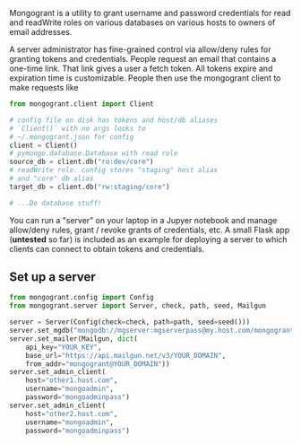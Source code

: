 Mongogrant is a utility to grant username and password
credentials for read and readWrite roles on various databases
on various hosts to owners of email addresses.

A server administrator has fine-grained control via
allow/deny rules for granting tokens and credentials.
People request an email that contains a one-time link. That
link gives a user a fetch token. All tokens expire and
expiration time is customizable. People then use the
mongogrant client to make requests like

```python
from mongogrant.client import Client

# config file on disk has tokens and host/db aliases
# `Client()` with no args looks to
# ~/.mongogrant.json for config
client = Client()
# pymongo.database.Database with read role
source_db = client.db("ro:dev/core")
# readWrite role. config stores "staging" host alias
# and "core" db alias
target_db = client.db("rw:staging/core")

# ...Do database stuff!
```

You can run a "server" on your laptop in a Jupyer notebook
and manage allow/deny rules, grant / revoke grants of
credentials, etc. A small Flask app (**untested** so far)
is included as an example for deploying a server to which
clients can connect to obtain tokens and credentials. 

## Set up a server

```python
from mongogrant.config import Config
from mongogrant.server import Server, check, path, seed, Mailgun

server = Server(Config(check=check, path=path, seed=seed()))
server.set_mgdb("mongodb://mgserver:mgserverpass@my.host.com/mongogrant")
server.set_mailer(Mailgun, dict(
    api_key="YOUR_KEY",
    base_url="https://api.mailgun.net/v3/YOUR_DOMAIN",
    from_addr="mongogrant@YOUR_DOMAIN"))
server.set_admin_client(
    host="other1.host.com",
    username="mongoadmin",
    password="mongoadminpass")
server.set_admin_client(
    host="other2.host.com",
    username="mongoadmin",
    password="mongoadminpass")
```
